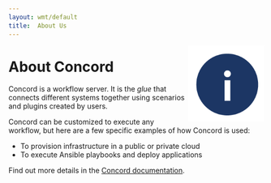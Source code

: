 ```yaml
---
layout: wmt/default
title:  About Us
---
```


<img src="/assets/wmt/img/icons/internal/icon-about.png" width="150" height="150" align="right"/>

# About Concord

Concord is a workflow server. It is the _glue_ that connects
different systems together using scenarios and plugins created by
users.

Concord can be customized to execute any workflow, but here are a
few specific examples of how Concord is used:

* To provision infrastructure in a public or private cloud
* To execute Ansible playbooks and deploy applications

Find out more details in the [Concord documentation](./docs/).